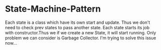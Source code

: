 # State-Machine-Pattern
Each state is a class which have its own start and update. Thus we don't need to check prev states to pass another state.
Each state starts its job with constructor.Thus we if we create a new State, it will start running. Only problem we can consider is Garbage Collector.
I'm trying to solve this issue now...
